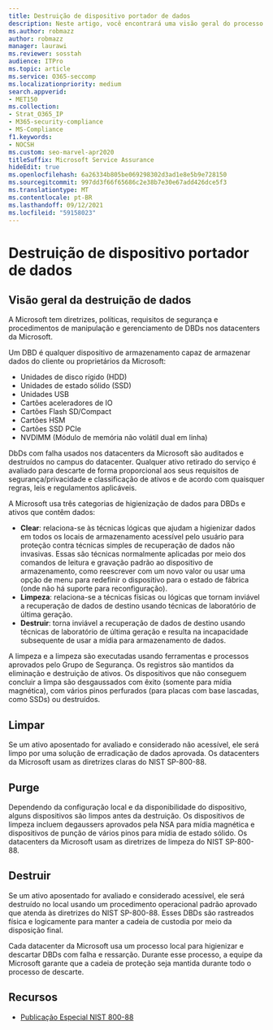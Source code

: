 ```yaml
---
title: Destruição de dispositivo portador de dados
description: Neste artigo, você encontrará uma visão geral do processo de destruição de dispositivos com suporte a dados para datacenters da Microsoft.
ms.author: robmazz
author: robmazz
manager: laurawi
ms.reviewer: sosstah
audience: ITPro
ms.topic: article
ms.service: O365-seccomp
ms.localizationpriority: medium
search.appverid:
- MET150
ms.collection:
- Strat_O365_IP
- M365-security-compliance
- MS-Compliance
f1.keywords:
- NOCSH
ms.custom: seo-marvel-apr2020
titleSuffix: Microsoft Service Assurance
hideEdit: true
ms.openlocfilehash: 6a26334b805be069298302d3ad1e8e5b9e728150
ms.sourcegitcommit: 997dd3f66f65686c2e38b7e30e67add426dce5f3
ms.translationtype: MT
ms.contentlocale: pt-BR
ms.lasthandoff: 09/12/2021
ms.locfileid: "59158023"
---
```

# <a name="data-bearing-device-destruction"></a>Destruição de dispositivo portador de dados

## <a name="data-destruction-overview"></a>Visão geral da destruição de dados

A Microsoft tem diretrizes, políticas, requisitos de segurança e procedimentos de manipulação e gerenciamento de DBDs nos datacenters da Microsoft.

Um DBD é qualquer dispositivo de armazenamento capaz de armazenar dados do cliente ou proprietários da Microsoft:

- Unidades de disco rígido (HDD)
- Unidades de estado sólido (SSD)
- Unidades USB
- Cartões aceleradores de IO
- Cartões Flash SD/Compact
- Cartões HSM
- Cartões SSD PCIe
- NVDIMM (Módulo de memória não volátil dual em linha)

DbDs com falha usados nos datacenters da Microsoft são auditados e destruídos no campus do datacenter. Qualquer ativo retirado do serviço é avaliado para descarte de forma proporcional aos seus requisitos de segurança/privacidade e classificação de ativos e de acordo com quaisquer regras, leis e regulamentos aplicáveis.

A Microsoft usa três categorias de higienização de dados para DBDs e ativos que contêm dados:

- **Clear**: relaciona-se às técnicas lógicas que ajudam a higienizar dados em todos os locais de armazenamento acessível pelo usuário para proteção contra técnicas simples de recuperação de dados não invasivas. Essas são técnicas normalmente aplicadas por meio dos comandos de leitura e gravação padrão ao dispositivo de armazenamento, como reescrever com um novo valor ou usar uma opção de menu para redefinir o dispositivo para o estado de fábrica (onde não há suporte para reconfiguração).
- **Limpeza**: relaciona-se a técnicas físicas ou lógicas que tornam inviável a recuperação de dados de destino usando técnicas de laboratório de última geração.
- **Destruir**: torna inviável a recuperação de dados de destino usando técnicas de laboratório de última geração e resulta na incapacidade subsequente de usar a mídia para armazenamento de dados.

A limpeza e a limpeza são executadas usando ferramentas e processos aprovados pelo Grupo de Segurança. Os registros são mantidos da eliminação e destruição de ativos. Os dispositivos que não conseguem concluir a limpa são desgaussados com êxito (somente para mídia magnética), com vários pinos perfurados (para placas com base lascadas, como SSDs) ou destruídos.

## <a name="clear"></a>Limpar

Se um ativo aposentado for avaliado e considerado não acessível, ele será limpo por uma solução de erradicação de dados aprovada. Os datacenters da Microsoft usam as diretrizes claras do NIST SP-800-88.

## <a name="purge"></a>Purge

Dependendo da configuração local e da disponibilidade do dispositivo, alguns dispositivos são limpos antes da destruição. Os dispositivos de limpeza incluem degaussers aprovados pela NSA para mídia magnética e dispositivos de punção de vários pinos para mídia de estado sólido. Os datacenters da Microsoft usam as diretrizes de limpeza do NIST SP-800-88.

## <a name="destroy"></a>Destruir

Se um ativo aposentado for avaliado e considerado acessível, ele será destruído no local usando um procedimento operacional padrão aprovado que atenda às diretrizes do NIST SP-800-88. Esses DBDs são rastreados física e logicamente para manter a cadeia de custodia por meio da disposição final.

Cada datacenter da Microsoft usa um processo local para higienizar e descartar DBDs com falha e ressarção. Durante esse processo, a equipe da Microsoft garante que a cadeia de proteção seja mantida durante todo o processo de descarte.

## <a name="resources"></a>Recursos

- [Publicação Especial NIST 800-88](https://nvlpubs.nist.gov/nistpubs/SpecialPublications/NIST.SP.800-88r1.pdf)
